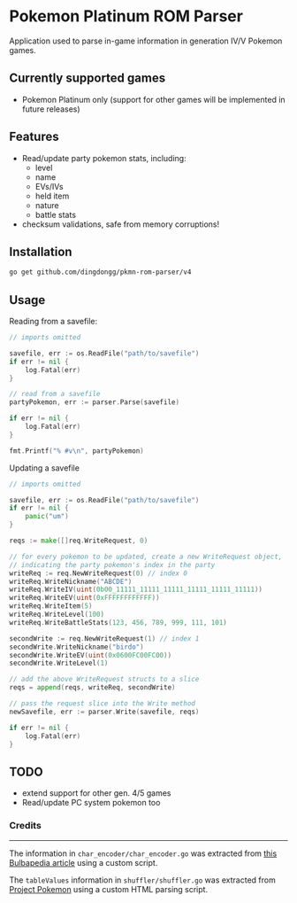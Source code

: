 # Pokemon Platinum ROM Parser
Application used to parse in-game information in generation IV/V Pokemon games.

## Currently supported games
- Pokemon Platinum only (support for other games will be implemented in future releases)

## Features
- Read/update party pokemon stats, including:
    - level
    - name
    - EVs/IVs
    - held item
    - nature
    - battle stats
- checksum validations, safe from memory corruptions!

## Installation
```sh
go get github.com/dingdongg/pkmn-rom-parser/v4
```

## Usage

Reading from a savefile:
```go
// imports omitted

savefile, err := os.ReadFile("path/to/savefile")
if err != nil {
    log.Fatal(err)
}

// read from a savefile
partyPokemon, err := parser.Parse(savefile)

if err != nil {
    log.Fatal(err)
}

fmt.Printf("% #v\n", partyPokemon)
```

Updating a savefile
```go
// imports omitted

savefile, err := os.ReadFile("path/to/savefile")
if err != nil {
    panic("um")
}

reqs := make([]req.WriteRequest, 0)

// for every pokemon to be updated, create a new WriteRequest object,  
// indicating the party pokemon's index in the party
writeReq := req.NewWriteRequest(0) // index 0
writeReq.WriteNickname("ABCDE")
writeReq.WriteIV(uint(0b00_11111_11111_11111_11111_11111_11111))
writeReq.WriteEV(uint(0xFFFFFFFFFFFF))
writeReq.WriteItem(5)
writeReq.WriteLevel(100)
writeReq.WriteBattleStats(123, 456, 789, 999, 111, 101)

secondWrite := req.NewWriteRequest(1) // index 1
secondWrite.WriteNickname("birdo")
secondWrite.WriteEV(uint(0x0600FC00FC00))
secondWrite.WriteLevel(1)

// add the above WriteRequest structs to a slice
reqs = append(reqs, writeReq, secondWrite)

// pass the request slice into the Write method
newSavefile, err := parser.Write(savefile, reqs)

if err != nil {
    log.Fatal(err)
}
```

## TODO
- extend support for other gen. 4/5 games
- Read/update PC system pokemon too

### Credits
---
The information in `char_encoder/char_encoder.go` was extracted from [this Bulbapedia article](https://bulbapedia.bulbagarden.net/wiki/Character_encoding_(Generation_IV)) using a custom script.

The `tableValues` information in `shuffler/shuffler.go` was extracted from [Project Pokemon](https://projectpokemon.org/home/docs/gen-4/pkm-structure-r65/) using a custom HTML parsing script.